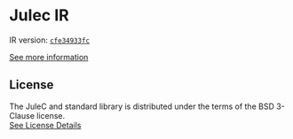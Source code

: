 # Julec IR

IR version: [`cfe34933fc`](https://github.com/julelang/jule/tree/cfe34933fc2409becf64addc09c4cfc7466f1466)

[See more information](https://manual.jule.dev/getting-started/install-from-source/compile-from-ir.html)

## License

The JuleC and standard library is distributed under the terms of the BSD 3-Clause license. \
[See License Details](./LICENSE)
